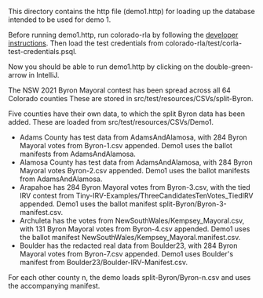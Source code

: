 This directory contains the http file (demo1.http) for loading up the database intended to be used for demo 1.

Before running demo1.http, run colorado-rla by following the 
[developer instructions](https://github.com/DemocracyDevelopers/colorado-rla/blob/main/docs/25_developer.md). 
Then load the test credentials from colorado-rla/test/corla-test-credentials.psql.

Now you should be able to run demo1.http by clicking on the double-green-arrow in IntelliJ.

The NSW 2021 Byron Mayoral contest has been spread across all 64 Colorado counties 
These are stored in src/test/resources/CSVs/split-Byron.

Five counties have their own data, to which the split Byron data has been added.
These are loaded from src/test/resources/CSVs/Demo1.

- Adams County has test data from AdamsAndAlamosa, with 284 Byron Mayoral votes from Byron-1.csv appended. Demo1 uses the ballot manifests from AdamsAndAlamosa.
- Alamosa County has test data from AdamsAndAlamosa, with 284 Byron Mayoral votes Byron-2.csv appended. Demo1 uses the ballot manifests from AdamsAndAlamosa.
- Arapahoe has 284 Byron Mayoral votes from Byron-3.csv, with the tied IRV contest from Tiny-IRV-Examples/ThreeCandidatesTenVotes_TiedIRV appended. Demo1 uses the ballot manifest split-Byron/Byron-3-manifest.csv.
- Archuleta has the votes from NewSouthWales/Kempsey_Mayoral.csv, with 131 Byron Mayoral votes from Byron-4.csv appended. Demo1 uses the ballot manifest NewSouthWales/Kempsey_Mayoral.manifest.csv. 
- Boulder has the redacted real data from Boulder23, with 284 Byron Mayoral votes from Byron-7.csv appended. Demo1 uses Boulder's manifest from Boulder23/Boulder-IRV-Manifest.csv.
 
For each other county n, the demo loads split-Byron/Byron-n.csv and uses the accompanying manifest.  
